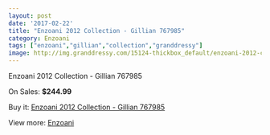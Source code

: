 ```yaml
---
layout: post
date: '2017-02-22'
title: "Enzoani 2012 Collection - Gillian 767985"
category: Enzoani
tags: ["enzoani","gillian","collection","granddressy"]
image: http://img.granddressy.com/15124-thickbox_default/enzoani-2012-collection-gillian-767985.jpg
---
```

Enzoani 2012 Collection - Gillian 767985

On Sales: **$244.99**
<a href="https://www.granddressy.com/en/enzoani/14153-enzoani-2012-collection-gillian-767985.html"><amp-img layout="responsive" width="600" height="600" src="//img.granddressy.com/15124-thickbox_default/enzoani-2012-collection-gillian-767985.jpg" alt="Enzoani 2012 Collection - Gillian 767985 0" /></a>

Buy it: [Enzoani 2012 Collection - Gillian 767985](https://www.granddressy.com/en/enzoani/14153-enzoani-2012-collection-gillian-767985.html "Enzoani 2012 Collection - Gillian 767985")

View more: [Enzoani](https://www.granddressy.com/en/20-enzoani "Enzoani")